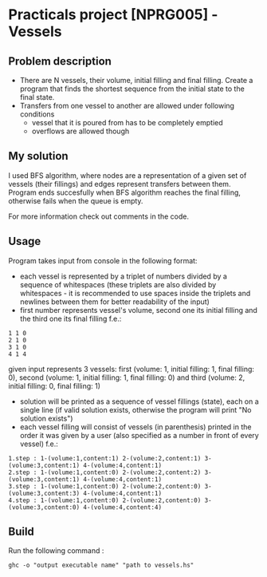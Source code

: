 # Practicals project [NPRG005] - Vessels

## Problem description

- There are N vessels, their volume, initial filling and final filling. Create a program that finds the shortest sequence from the initial state to the final state.
- Transfers from one vessel to another are allowed under following conditions
  - vessel that it is poured from has to be completely emptied
  - overflows are allowed though

## My solution

I used BFS algorithm, where nodes are a representation of a given set of vessels (their fillings) and edges represent transfers between them. Program ends succesfully when BFS algorithm reaches the final filling, otherwise fails when the queue is empty.

For more information check out comments in the code.

## Usage

Program takes input from console in the following format:

- each vessel is represented by a triplet of numbers divided by a sequence of whitespaces (these triplets are also divided by whitespaces - it is recommended to use spaces inside the triplets and newlines between them for better readability of the input)
- first number represents vessel's volume, second one its initial filling and the third one its final filling
  f.e.:

```
1 1 0
2 1 0
3 1 0
4 1 4
```

given input represents 3 vessels: first (volume: 1, initial filling: 1, final filling: 0), second (volume: 1, initial filling: 1, final filling: 0) and third (volume: 2, initial filling: 0, final filling: 1)

- solution will be printed as a sequence of vessel fillings (state), each on a single line (if valid solution exists, otherwise the program will print "No solution exists")
- each vessel filling will consist of vessels (in parenthesis) printed in the order it was given by a user (also specified as a number in front of every vessel)
  f.e.:

```
1.step : 1-(volume:1,content:1) 2-(volume:2,content:1) 3-(volume:3,content:1) 4-(volume:4,content:1)
2.step : 1-(volume:1,content:0) 2-(volume:2,content:2) 3-(volume:3,content:1) 4-(volume:4,content:1)
3.step : 1-(volume:1,content:0) 2-(volume:2,content:0) 3-(volume:3,content:3) 4-(volume:4,content:1)
4.step : 1-(volume:1,content:0) 2-(volume:2,content:0) 3-(volume:3,content:0) 4-(volume:4,content:4)
```

## Build

Run the following command :

```
ghc -o "output executable name" "path to vessels.hs"
```
